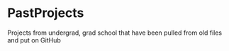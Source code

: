 # PastProjects
Projects from undergrad, grad school that have been pulled from old files and put on GitHub
